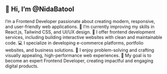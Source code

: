 ## 👋 Hi, I’m @NidaBatool

I’m a Frontend Developer passionate about creating modern, responsive, and user-friendly web applications.
🌱 I’m currently improving my skills in React.js, Tailwind CSS, and UI/UX design.
💼 I offer frontend development services, including building interactive websites with clean and maintainable code.
💻 I specialize in developing e-commerce platforms, portfolio websites, and business solutions.
🌟 I enjoy problem-solving and crafting visually appealing, high-performance web experiences.
🎯 My goal is to become an expert Frontend Developer, creating impactful and engaging digital products.
